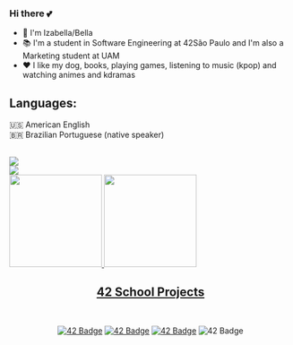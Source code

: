### Hi there 💕
- 🌙 I'm Izabella/Bella
- 📚 I'm a student in Software Engineering at 42São Paulo and I'm also a Marketing student at UAM
- ❤️ I like my dog, books, playing games, listening to music (kpop) and watching animes and kdramas

## Languages:
🇺🇸 American English
<br>
🇧🇷 Brazilian Portuguese (native speaker)
##
<div>
  <a href="https://www.linkedin.com/in/izabella-porfírio" target="_blank"><img src="https://img.shields.io/badge/LinkedIn-0077B5?style=for-the-badge&logo=linkedin&logoColor=white"></a>
</div>
 <a href="https://instagram.com/izabella_larissa"><img src="https://img.shields.io/badge/instagram-E4405F.svg?style=for-the-badge&logo=instagram&logoColor=white"/></a>
<div>

<div>
  <a href="https://github.com/bellaiza">
  <image height="165em" src=https://github-readme-stats.vercel.app/api?username=bellaiza&show_icons=true&theme=midnight-purple&include_all_commits=true&count_private=true"/>
  <image height="165em" src=https://github-readme-stats.vercel.app/api/top-langs/?username=bellaiza&theme=midnight-purple&layout=compact&langs_count=16"/>
    </div>

</div>

<h2 align="center">42 School Projects</h2> <br>  

<div align="center">

<a href="https://github.com/bellaiza/libft">![42 Badge](https://game.42sp.org.br/static/assets/achievements/libfte.png)</a>
<a href="https://github.com/bellaiza/get_next_line">![42 Badge](https://game.42sp.org.br/static/assets/achievements/get_next_linem.png)</a>
<a href="https://github.com/bellaiza/printf">![42 Badge](https://game.42sp.org.br/static/assets/achievements/ft_printfe.png)</a>
<a>![42 Badge](https://game.42sp.org.br/static/assets/achievements/born2berootm.png)</a>
    
</div>
